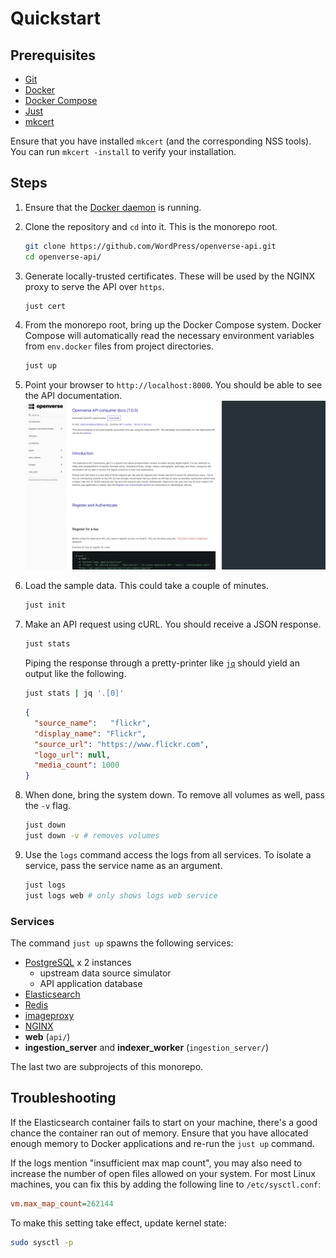 # Quickstart

## Prerequisites

- [Git](https://git-scm.com/downloads)
- [Docker](https://docs.docker.com/install/)
- [Docker Compose](https://docs.docker.com/compose/install/)
- [Just](https://github.com/casey/just)
- [mkcert](https://github.com/FiloSottile/mkcert)

Ensure that you have installed `mkcert` (and the corresponding NSS tools). You can run `mkcert -install` to verify your installation.

## Steps

1. Ensure that the [Docker daemon](https://docs.docker.com/config/daemon/) is running.

2. Clone the repository and `cd` into it. This is the monorepo root.
   ```bash
   git clone https://github.com/WordPress/openverse-api.git
   cd openverse-api/
   ```

3. Generate locally-trusted certificates. These will be used by the NGINX proxy to serve the API over `https`.
    ```bash
    just cert
    ```

4. From the monorepo root, bring up the Docker Compose system. Docker Compose will automatically read the necessary environment variables from `env.docker` files from project directories.
   ```bash
   just up
   ```

5. Point your browser to `http://localhost:8000`. You should be able to see the API documentation.
   ![API ReDoc](/_static/api_redoc.png)

6. Load the sample data. This could take a couple of minutes.
   ```bash
   just init
   ```

7. Make an API request using cURL. You should receive a JSON response.
   ```bash
   just stats
   ```

   Piping the response through a pretty-printer like [`jq`](https://stedolan.github.io/jq/) should yield an output like the following.
   ```bash
   just stats | jq '.[0]'
   ```

   ```json
   {
     "source_name":   "flickr",
     "display_name": "Flickr",
     "source_url": "https://www.flickr.com",
     "logo_url": null,
     "media_count": 1000
   }
   ```

8. When done, bring the system down. To remove all volumes as well, pass the `-v` flag.
   ```bash
   just down
   just down -v # removes volumes
   ```

9. Use the `logs` command access the logs from all services. To isolate a service, pass the service name as an argument.
   ```bash
   just logs
   just logs web # only shows logs web service
   ```

### Services

The command `just up` spawns the following services:

- [PostgreSQL](https://www.postgresql.org/) x 2 instances
  - upstream data source simulator
  - API application database
- [Elasticsearch](https://www.elastic.co/elasticsearch/)
- [Redis](https://redis.io/)
- [imageproxy](https://github.com/willnorris/imageproxy)
- [NGINX](http://nginx.org)
- **web** (`api/`)
- **ingestion_server** and **indexer_worker** (`ingestion_server/`)

The last two are subprojects of this monorepo.

## Troubleshooting

If the Elasticsearch container fails to start on your machine, there's a good chance the container ran out of memory. Ensure that you have allocated enough memory to Docker applications and re-run the `just up` command.

If the logs mention "insufficient max map count", you may also need to increase the number of open files allowed on your system. For most Linux machines, you can fix this by adding the following line to `/etc/sysctl.conf`:
```ini
vm.max_map_count=262144
```

To make this setting take effect, update kernel state:
```bash
sudo sysctl -p
```
